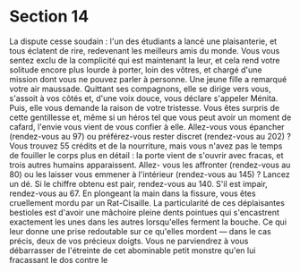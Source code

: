 # Section 14

La dispute cesse soudain : l'un des étudiants a lancé une
plaisanterie, et tous éclatent de rire, redevenant les meilleurs
amis du monde. Vous vous sentez exclu de la complicité qui est
maintenant la leur, et cela rend votre solitude encore plus lourde
à porter, loin des vôtres, et chargé d'une mission dont vous ne
pouvez parler à personne. Une jeune fille a remarqué votre air
maussade. Quittant ses compagnons, elle se dirige vers vous,
s'assoit à vos côtés et, d'une voix douce, vous déclare s'appeler
Ménita. Puis, elle vous demande la raison de votre tristesse. Vous
êtes surpris de cette gentillesse et, même si un héros tel que vous
peut avoir un moment de cafard, l'envie vous vient de vous
confier à elle. Allez-vous vous épancher (rendez-vous au 97) ou
préférez-vous rester discret (rendez-vous au 202) ?
Vous trouvez 55 crédits et de la nourriture, mais vous n'avez pas
le temps de fouiller le corps plus en détail : la porte vient de
s'ouvrir avec fracas, et trois autres humains apparaissent. Allez-
vous les affronter (rendez-vous au 80) ou les laisser vous
emmener à l'intérieur (rendez-vous au 145) ?
Lancez un dé. Si le chiffre obtenu est pair, rendez-vous au 140.
S'il est impair, rendez-vous au 67.
En plongeant la main dans la fissure, vous êtes cruellement
mordu par un Rat-Cisaille. La particularité de ces déplaisantes
bestioles est d'avoir une mâchoire pleine dents pointues qui
s'encastrent exactement les unes dans les autres lorsqu'elles
ferment la bouche. Ce qui leur donne une prise redoutable sur ce
qu'elles mordent — dans le cas précis, deux de vos précieux
doigts. Vous ne parviendrez à vous débarrasser de l'étreinte de
cet abominable petit monstre qu'en lui fracassant le dos contre le